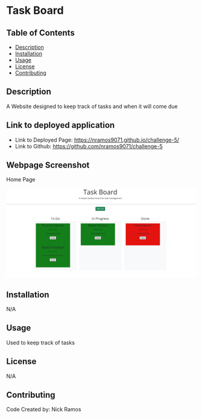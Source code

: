 # Task Board

## Table of Contents
* [Description](#description)
* [Installation](#installation)
* [Usage](#usage)
* [License](#license)
* [Contributing](#contributing)


## Description

A Website designed to keep track of tasks and when it will come due

## Link to deployed application
 
* Link to Deployed Page: https://nramos9071.github.io/challenge-5/
* Link to Github: https://github.com/nramos9071/challenge-5

## Webpage Screenshot

Home Page

![Webpage Screen Shot](./assets/Images/Website%20ScreenShot.png)



## Installation
N/A
 
## Usage
Used to keep track of tasks
 
## License
N/A
 
## Contributing
Code Created by: Nick Ramos